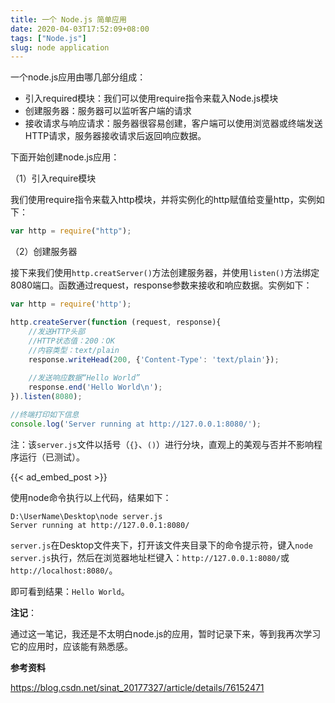```yaml
---
title: 一个 Node.js 简单应用
date: 2020-04-03T17:52:09+08:00
tags: ["Node.js"]
slug: node application
---
```


一个node.js应用由哪几部分组成：

* 引入required模块：我们可以使用require指令来载入Node.js模块
* 创建服务器：服务器可以监听客户端的请求
* 接收请求与响应请求：服务器很容易创建，客户端可以使用浏览器或终端发送HTTP请求，服务器接收请求后返回响应数据。

下面开始创建node.js应用：

（1）引入require模块

我们使用require指令来载入http模块，并将实例化的http赋值给变量http，实例如下：

```js
var http = require("http");
```

（2）创建服务器

接下来我们使用`http.creatServer()`方法创建服务器，并使用`listen()`方法绑定8080端口。函数通过request，response参数来接收和响应数据。实例如下：

```js
var http = require('http');

http.createServer(function (request, response){
    //发送HTTP头部
    //HTTP状态值：200：OK
    //内容类型：text/plain
    response.writeHead(200, {'Content-Type': 'text/plain'});
    
    //发送响应数据“Hello World”
    response.end('Hello World\n');
}).listen(8080);

//终端打印如下信息
console.log('Server running at http://127.0.0.1:8080/');
```

注：该`server.js`文件以括号（`{}`、`()`）进行分块，直观上的美观与否并不影响程序运行（已测试）。

{{< ad_embed_post >}}

使用node命令执行以上代码，结果如下：

```
D:\UserName\Desktop\node server.js
Server running at http://127.0.0.1:8080/
```

`server.js`在Desktop文件夹下，打开该文件夹目录下的命令提示符，键入`node server.js`执行，然后在浏览器地址栏键入：`http://127.0.0.1:8080/`或`http://localhost:8080/`。

即可看到结果：`Hello World`。

**注记**：

通过这一笔记，我还是不太明白node.js的应用，暂时记录下来，等到我再次学习它的应用时，应该能有熟悉感。

**参考资料**

https://blog.csdn.net/sinat_20177327/article/details/76152471